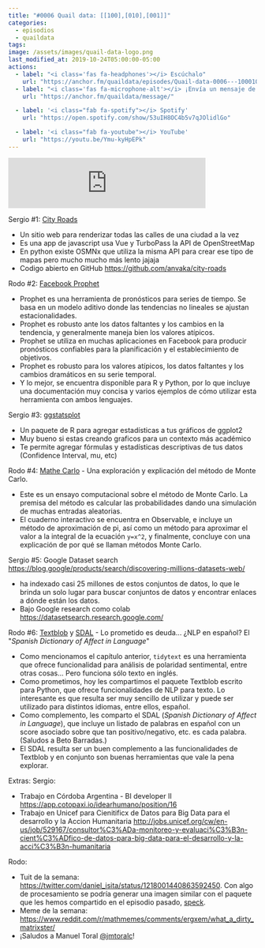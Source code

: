 ```yaml
---
title: "#0006 Quail data: [[100],[010],[001]]"
categories:
  - episodios
  - quaildata
tags:
image: /assets/images/quail-data-logo.png
last_modified_at: 2019-10-24T05:00:00-05:00
actions:
  - label: "<i class='fas fa-headphones'></i> Escúchalo"
    url: "https://anchor.fm/quaildata/episodes/Quail-data-0006---100010001-eadft8"
  - label: "<i class='fas fa-microphone-alt'></i> ¡Envía un mensaje de voz!"
    url: "https://anchor.fm/quaildata/message/"

  - label: '<i class="fab fa-spotify"></i> Spotify'
    url: "https://open.spotify.com/show/53uIH8OC4b5v7qJOlidlGo"

  - label: '<i class="fab fa-youtube"></i> YouTube'
    url: "https://youtu.be/Ymu-kyHpEPk"
---
```


<iframe src="https://anchor.fm/quaildata/embed/episodes/Quail-data-0006---100010001-eadft8" height="102px" width="400px" frameborder="0" scrolling="no"></iframe>


Sergio #1: [City Roads](https://anvaka.github.io/city-roads/)
- Un sitio web para renderizar todas las calles de una ciudad a la vez
- Es una app de javascript usa Vue y TurboPass la API de OpenStreetMap
- En python existe OSMNx que utiliza la misma API para crear ese tipo de mapas pero mucho mucho más lento jajaja
- Codigo abierto en GitHub <https://github.com/anvaka/city-roads>

Rodo #2: [Facebook Prophet](https://facebook.github.io/prophet/)
- Prophet es una herramienta de pronósticos para series de tiempo. Se basa en un modelo aditivo donde las tendencias no lineales se ajustan estacionalidades. 
- Prophet es robusto ante los datos faltantes y los cambios en la tendencia, y generalmente maneja bien los valores atípicos.
- Prophet se utiliza en muchas aplicaciones en Facebook para producir pronósticos confiables para la planificación y el establecimiento de objetivos.
- Prophet es robusto para los valores atípicos, los datos faltantes y los cambios dramáticos en su serie temporal.
- Y lo mejor, se encuentra disponible para R y Python, por lo que incluye una documentación muy concisa y varios ejemplos de cómo utilizar esta herramienta con ambos lenguajes.

Sergio #3: [ggstatsplot](https://github.com/IndrajeetPatil/ggstatsplot)
- Un paquete de R para agregar estadísticas a tus gráficos de ggplot2
- Muy bueno si estas creando graficos para un contexto más académico
- Te permite agregar fórmulas y estadísticas descriptivas de tus datos (Confidence Interval, mu, etc)

Rodo #4: [Mathe Carlo](https://observablehq.com/@jajoosam/mathe-carlo/2) - Una exploración y explicación del método de Monte Carlo.
- Este es un ensayo computacional sobre el método de Monte Carlo. La premisa del método es calcular las probabilidades dando una simulación de muchas entradas aleatorias.
- El cuaderno interactivo se encuentra en Observable, e incluye un método de aproximación de pi, así como un método para aproximar el valor a la integral de la ecuación `y=x^2`, y finalmente, concluye con una explicación de por qué se llaman métodos Monte Carlo.

Sergio #5: Google Dataset search <https://blog.google/products/search/discovering-millions-datasets-web/> 
- ha indexado casi 25 millones de estos conjuntos de datos, lo que le brinda un solo lugar para buscar conjuntos de datos y encontrar enlaces a dónde están los datos.
- Bajo Google research como colab <https://datasetsearch.research.google.com/>

Rodo #6: [Textblob](https://textblob.readthedocs.io/en/dev/) y [SDAL](https://github.com/abcsds/sdal) - Lo prometido es deuda... ¿NLP en español? El "_Spanish Dictionary of Affect in Language_"
- Como mencionamos el capítulo anterior, `tidytext` es una herramienta que ofrece funcionalidad para análisis de polaridad sentimental, entre otras cosas... Pero funciona sólo texto en inglés.
- Como prometimos, hoy les compartimos el paquete Textblob escrito para Python, que ofrece funcionalidades de NLP para texto. Lo interesante es que resulta ser muy sencillo de utilizar y puede ser utilizado para distintos idiomas, entre ellos, español.
- Como complemento, les comparto el SDAL (_Spanish Dictionary of Affect in Language_), que incluye un listado de palabras en español con un score asociado sobre que tan positivo/negativo, etc. es cada palabra. (Saludos a Beto Barradas.)
- El SDAL resulta ser un buen complemento a las funcionalidades de Textblob y en conjunto son buenas herramientas que vale la pena explorar.

Extras:
Sergio: 
- Trabajo en Córdoba Argentina - BI developer II <https://app.cotopaxi.io/idearhumano/position/16> 
- Trabajo en Unicef para Cienitificx de Datos para Big Data para el desarrollo y la Accion Humanitaria <http://jobs.unicef.org/cw/en-us/job/529167/consultor%C3%ADa-monitoreo-y-evaluaci%C3%B3n-cient%C3%ADfico-de-datos-para-big-data-para-el-desarrollo-y-la-acci%C3%B3n-humanitaria> 

Rodo:
- Tuit de la semana: <https://twitter.com/daniel_isita/status/1218001440863592450>. Con algo de procesamiento se podría generar una imagen similar con el paquete que les hemos compartido en el episodio pasado, [speck](<https://github.com/lucashadfield/speck>).
- Meme de la semana: <https://www.reddit.com/r/mathmemes/comments/ergxem/what_a_dirty_matrixster/>
- ¡Saludos a Manuel Toral [@jmtoralc](<https://twitter.com/jmtoralc>)!